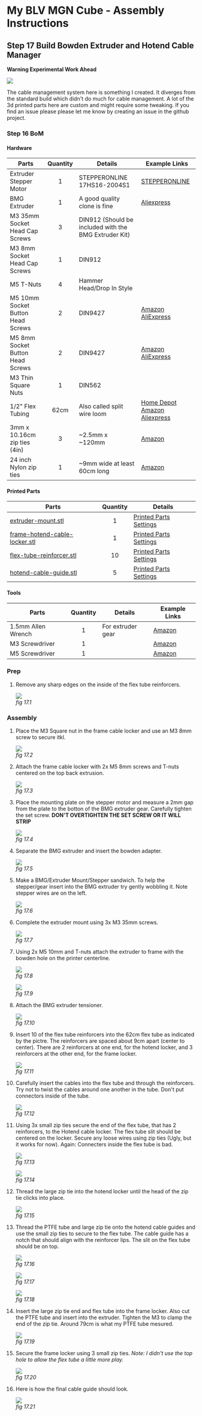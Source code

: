 # My BLV MGN Cube - Assembly Instructions

## Step 17 Build Bowden Extruder and Hotend Cable Manager

**Warning Experimental Work Ahead**

![](img/all-hardHat.png)

The cable management system here is something I created. It diverges from the standard build which didn't do much for cable management. A lot of the 3d printed parts here are custom and might require some tweaking. If you find an issue please please let me know by creating an issue in the github project.

### Step 16 BoM

#### Hardware
| Parts     | Quantity | Details | Example Links |
|-----------|:--------:|---------|---------------|
| Extruder Stepper Motor | 1 | STEPPERONLINE 17HS16-2004S1 | [STEPPERONLINE](https://www.omc-stepperonline.com/nema-17-bipolar-45ncm-64oz-in-2a-42x42x40mm-4-wires-w-1m-cable-and-connector.html?search=17HS16-2004S1) |
| BMG Extruder | 1 | A good quality clone is fine | [Aliexpress](https://www.aliexpress.com/item/32917029058.html?spm=a2g0s.9042311.0.0.27424c4d85bUyI) |
| M3 35mm Socket Head Cap Screws | 3 | DIN912 (Should be included with the BMG Extruder Kit)| |
| M3 8mm Socket Head Cap Screws | 1 | DIN912 | |
| M5 T-Nuts | 4 | Hammer Head/Drop In Style | |
| M5 10mm Socket Button Head Screws | 2 | DIN9427 | [Amazon](https://amzn.to/3txrazT) [AliExpress](https://s.click.AliExpress.com/e/_ASWaER) |
| M5 8mm Socket Button Head Screws | 2 | DIN9427 | [Amazon](https://amzn.to/3txrazT) [AliExpress](https://s.click.AliExpress.com/e/_ASWaER) |
| M3 Thin Square Nuts | 1 | DIN562 | |
| 1/2" Flex Tubing | 62cm | Also called split wire loom | [Home Depot](https://www.homedepot.com/p/Gardner-Bender-3-8-in-and-1-2-in-Flex-Tubing-7-ft-and-10-ft-Combo-Pack-FLX-538C10/205588197#product-overview) [Amazon](https://www.amazon.com/Gardner-Bender-FLX-538C10-Assorted-Corrugated/dp/B01MSN7D25/ref=sr_1_10?dchild=1&keywords=split%2Bflex%2Btubing%2B1%2F2%22&qid=1628354523&s=hi&sr=1-10&th=1) [Aliexpress](https://www.aliexpress.com/item/32855974110.html?spm=a2g0o.productlist.0.0.112a72eas6e75a&algo_pvid=6370ddcb-8c94-4862-98e7-a1bb0f65fe20&algo_exp_id=6370ddcb-8c94-4862-98e7-a1bb0f65fe20-28) |
| 3mm x 10.16cm zip ties (4in)  | 3 | ~2.5mm x ~120mm | [Amazon](https://amzn.to/3p2nDaE) |
| 24 inch Nylon zip ties | 1 | ~9mm wide at least 60cm long | [Amazon](https://www.lowes.com/pd/Utilitech-15-Pack-24-in-Cable-Ties/50005756) |

#### Printed Parts
| Parts     | Quantity | Details |
|-----------|:--------:|---------|
| [extruder-mount.stl](../../extra/hotend-cable-manager/files/extruder-mount.stl) | 1 | [Printed Parts Settings](../partsSettings.md) |
| [frame-hotend-cable-locker.stl](../../extra/hotend-cable-manager/files/frame-hotend-cable-locker.stl) | 1 | [Printed Parts Settings](../partsSettings.md) |
| [flex-tube-reinforcer.stl](../../extra/hotend-cable-manager/files/flex-tube-reinforcer.stl) | 10 | [Printed Parts Settings](../partsSettings.md) |
| [hotend-cable-guide.stl](../../extra/hotend-cable-manager/files/hotend-cable-guide.stl) | 5 | [Printed Parts Settings](../partsSettings.md) |

#### Tools
| Parts     | Quantity | Details | Example Links |
|-----------|:--------:|---------|---------------|
| 1.5mm Allen Wrench | 1 | For extruder gear | [Amazon](https://amzn.to/3qNmEgs) |
| M3 Screwdriver | 1 | | [Amazon](https://amzn.to/3qNmEgs) |
| M5 Screwdriver | 1 | | [Amazon](https://amzn.to/3qNmEgs) |

### Prep
1. Remove any sharp edges on the inside of the flex tube reinforcers.

    ![](img/17-ReamReinforcer.JPG)\
    *fig 17.1*

### Assembly
1. Place the M3 Square nut in the frame cable locker and use an M3 8mm screw to secure itkl.

    ![](img/17-InstallclampOnCableLocker.JPG)\
    *fig 17.2*

2. Attach the frame cable locker with 2x M5 8mm screws and T-nuts centered on the top back extrusion.

    ![](img/17-AttachFrameCableLocker.JPG)\
    *fig 17.3*

3. Place the mounting plate on the stepper motor and measure a 2mm gap from the plate to the botton of the BMG extruder gear. Carefully tighten the set screw. **DON'T OVERTIGHTEN THE SET SCREW OR IT WILL STRIP**

    ![](img/17-SetBMGGear.JPG)\
    *fig 17.4*

4. Separate the BMG extruder and insert the bowden adapter.

    ![](img/17-BowdenAdapter.JPG)\
    *fig 17.5*

5. Make a BMG/Extruder Mount/Stepper sandwich. To help the stepper/gear insert into the BMG extruder try gently wobbling it. Note stepper wires are on the left.

    ![](img/17-InsertStepperGearBMG.JPG)\
    *fig 17.6*

6. Complete the extruder mount using 3x M3 35mm screws.

    ![](img/17-FinishExtruderMount.JPG)\
    *fig 17.7*

7. Using 2x M5 10mm and T-nuts attach the extruder to frame with the bowden hole on the printer centerline.

    ![](img/17-AttachExtruderMount.JPG)\
    *fig 17.8*

    ![](img/17-AttachExtruderMount2.JPG)\
    *fig 17.9*

7. Attach the BMG extruder tensioner.

    ![](img/17-ExtruderTensioner.JPG)\
    *fig 17.10*

8. Insert 10 of the flex tube reinforcers into the 62cm flex tube as indicated by the pictre. The reinforcers are spaced about 9cm apart (center to center). There are 2 reinforcers at one end, for the hotend locker, and 3 reinforcers at the other end, for the frame locker.

    ![](img/17-WireLoom.JPG)\
    *fig 17.11*

9. Carefully insert the cables into the flex tube and through the reinforcers. Try not to twist the cables around one another in the tube. Don't put connectors inside of the tube.

    ![](img/17-CablesInFlexTube.JPG)\
    *fig 17.12*

10. Using 3x small zip ties secure the end of the flex tube, that has 2 reinforcers, to the Hotend cable locker. The flex tube slit should be centered on the locker. Secure any loose wires using zip ties (Ugly, but it works for now). Again: Connecters inside the flex tube is bad.

    ![](img/17-SecureFlexToHELocker.JPG)\
    *fig 17.13*

    ![](img/17-FlexTubeAlignment.JPG)\
    *fig 17.14*

11. Thread the large zip tie into the hotend locker until the head of the zip tie clicks into place.

    ![](img/17-ZipTieIntoHELocker.JPG)\
    *fig 17.15*

12. Thread the PTFE tube and large zip tie onto the hotend cable guides and use the small zip ties to secure to the flex tube. The cable guide has a notch that should align with the reinforcer lips. The slit on the flex tube should be on top.

    ![](img/17-AssembleCableMgr1.JPG)\
    *fig 17.16*

    ![](img/17-AssembleCableMgr2.JPG)\
    *fig 17.17*

    ![](img/17-AssembleCableMgr3.JPG)\
    *fig 17.18*

13. Insert the large zip tie end and flex tube into the frame locker. Also cut the PTFE tube and insert into the extruder. Tighten the M3 to clamp the end of the zip tie. Around 79cm is what my PTFE tube mesured.

    ![](img/17-AttachToFrameLocker.JPG)\
    *fig 17.19*

14. Secure the frame locker using 3 small zip ties. *Note: I didn't use the top hole to allow the flex tube a little more play.*

    ![](img/17-SecureFrameLocker.JPG)\
    *fig 17.20*

14. Here is how the final cable guide should look.

    ![](img/17-CableMgr3.JPG)\
    *fig 17.21*

